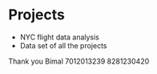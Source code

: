 # Projects 
- NYC flight data analysis
- Data set of all the projects


Thank you 
Bimal
7012013239
8281230420
